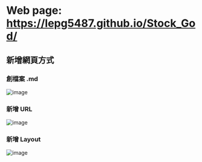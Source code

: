 # Web page: https://lepg5487.github.io/Stock_God/

## 新增網頁方式
### 創檔案 .md
![image](https://github.com/lepg5487/Stock_God/assets/26459046/9172c9d3-5b7f-4f9f-b514-dabac2a59c6c)
### 新增 URL
![image](https://github.com/lepg5487/Stock_God/assets/26459046/a71aaf25-c498-4538-9d29-a411ba1572a6)
### 新增 Layout
![image](https://github.com/lepg5487/Stock_God/assets/26459046/5068f40f-4c9f-4c93-a45b-4ebaf47d660d)

